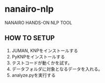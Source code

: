 # nanairo-nlp
NANAIRO HANDS-ON NLP TOOL

## HOW TO SETUP
1. JUMAN, KNPをインストールする
1. PyKNPをインストールする
1. テストコードが動くかを試す。
1. データフォルダに対象となるデータを入れる。
1. analyze.pyを実行する
